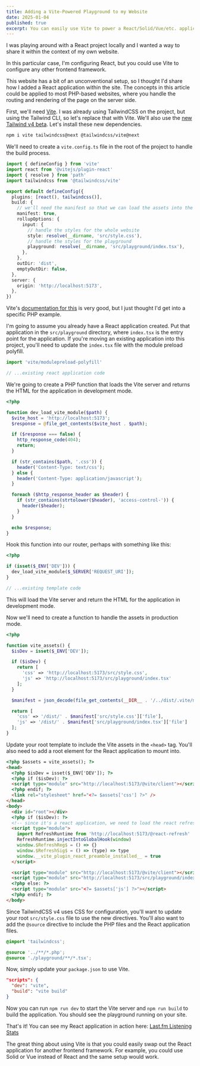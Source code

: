 ```yaml
---
title: Adding a Vite-Powered Playground to my Website
date: 2025-01-04
published: true
excerpt: You can easily use Vite to power a React/Solid/Vue/etc. application within your PHP website.
---
```


I was playing around with a React project locally and I wanted a way to share it within the context of my own website.

In this particular case, I'm configuring React, but you could use Vite to configure any other frontend framework.

This website has a bit of an unconventional setup, so I thought I'd share how I added a React application within the site. The concepts in this article could be applied to most PHP-based websites, where you handle the routing and rendering of the page on the server side.

First, we'll need [Vite](https://vite.dev/). I was already using TailwindCSS on the project, but using the Tailwind CLI, so let's replace that with Vite. We'll also use the [new Tailwind v4 beta](https://tailwindcss.com/docs/v4-beta). Let's install these new dependencies.

```bash
npm i vite tailwindcss@next @tailwindcss/vite@next
```

We'll need to create a `vite.config.ts` file in the root of the project to handle the build process.

```ts title="vite.config.ts"
import { defineConfig } from 'vite'
import react from '@vitejs/plugin-react'
import { resolve } from 'path'
import tailwindcss from '@tailwindcss/vite'

export default defineConfig({
  plugins: [react(), tailwindcss()],
  build: {
    // we'll need the manifest so that we can load the assets into the PHP template
    manifest: true,
    rollupOptions: {
      input: {
        // handle the styles for the whole website
        style: resolve(__dirname, 'src/style.css'),
        // handle the styles for the playground
        playground: resolve(__dirname, 'src/playground/index.tsx'),
      },
    },
    outDir: 'dist',
    emptyOutDir: false,
  },
  server: {
    origin: 'http://localhost:5173',
  },
})
```

Vite's [documentation for this](https://vite.dev/guide/backend-integration.html) is very good, but I just thought I'd get into a specific PHP example.

I'm going to assume you already have a React application created. Put that application in the `src/playground` directory, where `index.tsx` is the entry point for the application. If you're moving an existing application into this project, you'll need to update the `index.tsx` file with the module preload polyfill.

```ts title="src/playground/index.tsx"
import 'vite/modulepreload-polyfill'

// ...existing react application code
```

We're going to create a PHP function that loads the Vite server and returns the HTML for the application in development mode.

```php title="util/dev.php"
<?php

function dev_load_vite_module($path) {
  $vite_host = 'http://localhost:5173';
  $response = @file_get_contents($vite_host . $path);

  if ($response === false) {
    http_response_code(404);
    return;
  }

  if (str_contains($path, '.css')) {
    header('Content-Type: text/css');
  } else {
    header('Content-Type: application/javascript');
  }

  foreach ($http_response_header as $header) {
    if (str_contains(strtolower($header), 'access-control-')) {
      header($header);
    }
  }

  echo $response;
}
```

Hook this function into our router, perhaps with something like this:

```php title="handler.php"
<?php

if (isset($_ENV['DEV'])) {
  dev_load_vite_module($_SERVER['REQUEST_URI']);
}

// ...existing template code
```

This will load the Vite server and return the HTML for the application in development mode.

Now we'll need to create a function to handle the assets in production mode.

```php title="util/vite.php"
<?php

function vite_assets() {
  $isDev = isset($_ENV['DEV']);

  if ($isDev) {
    return [
      'css' => 'http://localhost:5173/src/style.css',
      'js' => 'http://localhost:5173/src/playground/index.tsx'
    ];
  }

  $manifest = json_decode(file_get_contents(__DIR__ . '/../dist/.vite/manifest.json'), true);

  return [
    'css' => '/dist/' . $manifest['src/style.css']['file'],
    'js' => '/dist/' . $manifest['src/playground/index.tsx']['file']
  ];
}
```

Update your root template to include the Vite assets in the `<head>` tag. You'll also need to add a root element for the React application to mount into.

```html title="templates/base.php"
<?php $assets = vite_assets(); ?>
<head>
  <?php $isDev = isset($_ENV['DEV']); ?>
  <?php if ($isDev): ?>
  <script type="module" src="http://localhost:5173/@vite/client"></script>
  <?php endif; ?>
  <link rel="stylesheet" href="<?= $assets['css'] ?>" />
</head>
<body>
  <div id="root"></div>
  <?php if ($isDev): ?>
  <!-- since it's a react application, we need to load the react refresh runtime for development. -->
  <script type="module">
    import RefreshRuntime from 'http://localhost:5173/@react-refresh'
    RefreshRuntime.injectIntoGlobalHook(window)
    window.$RefreshReg$ = () => {}
    window.$RefreshSig$ = () => (type) => type
    window.__vite_plugin_react_preamble_installed__ = true
  </script>

  <script type="module" src="http://localhost:5173/@vite/client"></script>
  <script type="module" src="http://localhost:5173/src/playground/index.tsx"></script>
  <?php else: ?>
  <script type="module" src="<?= $assets['js'] ?>"></script>
  <?php endif; ?>
</body>
```

Since TailwindCSS v4 uses CSS for configuration, you'll want to update your root `src/style.css` file to use the new directives. You'll also want to add the `@source` directive to include the PHP files and the React application files.

```css title="src/style.css"
@import 'tailwindcss';

@source '../**/*.php';
@source './playground/**/*.tsx';
```

Now, simply update your `package.json` to use Vite.

```json title="package.json"
"scripts": {
  "dev": "vite",
  "build": "vite build"
}
```

Now you can run `npm run dev` to start the Vite server and `npm run build` to build the application. You should see the playground running on your site.

That's it! You can see my React application in action here: [Last.fm Listening Stats](/playground/lastfm)

The great thing about using Vite is that you could easily swap out the React application for another frontend framework. For example, you could use Solid or Vue instead of React and the same setup would work.
